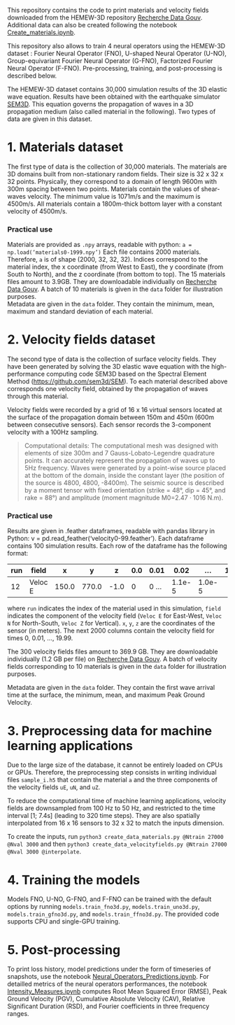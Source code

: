 This repository contains the code to print materials and velocity fields downloaded from the HEMEW-3D repository [Recherche Data Gouv](https://entrepot.recherche.data.gouv.fr/dataset.xhtml?persistentId=doi:10.57745/LAI6YU). Additional data can also be created following the notebook [Create_materials.ipynb](Create_materials.ipynb). 

This repository also allows to train 4 neural operators using the HEMEW-3D dataset : Fourier Neural Operator (FNO), U-shaped Neural Operator (U-NO), Group-equivariant Fourier Neural Operator (G-FNO), Factorized Fourier Neural Operator (F-FNO). Pre-processing, training, and post-processing is described below.  


The HEMEW-3D dataset contains 30,000 simulation results of the 3D elastic wave equation. Results have been obtained with the earthquake simulator [SEM3D](https://github.com/sem3d/SEM). This equation governs the propagation of waves in a 3D propagation medium (also called material in the following). Two types of data are given in this dataset. 

# 1. Materials dataset
The first type of data is the collection of 30,000 materials. The materials are 3D domains built from non-stationary random fields. Their size is 32 x 32 x 32 points. Physically, they correspond to a domain of length 9600m with 300m spacing between two points.
Materials contain the values of shear-waves velocity. The minimum value is 1071m/s and the maximum is 4500m/s. All materials contain a 1800m-thick bottom layer with a constant velocity of 4500m/s. 

### Practical use
Materials are provided as `.npy` arrays, readable with python: `a = np.load(‘materials0-1999.npy’)`
Each file contains 2000 materials. Therefore, `a` is of shape (2000, 32, 32, 32). Indices correspond to the material index, the x coordinate (from West to East), the y coordinate (from South to North), and the z coordinate (from bottom to top). 
The 15 materials files amount to 3.9GB. They are downloadable individually on [Recherche Data Gouv](https://entrepot.recherche.data.gouv.fr/dataset.xhtml?persistentId=doi:10.57745/LAI6YU). A batch of 10 materials is given in the `data` folder for illustration purposes.  
Metadata are given in the `data` folder. They contain the minimum, mean, maximum and standard deviation of each material. 


# 2. Velocity fields dataset
The second type of data is the collection of surface velocity fields. They have been generated by solving the 3D elastic wave equation with the high-performance computing code SEM3D based on the Spectral Element Method (https://github.com/sem3d/SEM). To each material described above corresponds one velocity field, obtained by the propagation of waves through this material.

Velocity fields were recorded by a grid of 16 x 16 virtual sensors located at the surface of the propagation domain between 150m and 450m (600m between consecutive sensors). Each sensor records the 3-component velocity with a 100Hz sampling. 

> Computational details:
> The computational mesh was designed with elements of size 300m and 7 Gauss-Lobato-Legendre quadrature points. It can accurately represent the propagation of waves up to 5Hz frequency. Waves were generated by a point-wise source placed at the bottom of the domain, inside the constant layer (the position of the source is 4800, 4800, -8400m). The seismic source is described by a moment tensor with fixed orientation (strike = 48°, dip = 45°, and rake = 88°) and amplitude (moment magnitude M0=2.47 · 1016 N.m). 

### Practical use
Results are given in .feather dataframes, readable with pandas library in Python: v = pd.read_feather(‘velocity0-99.feather’). Each dataframe contains 100 simulation results. Each row of the dataframe has the following format: 

|run | field | x | y | z | 0.0 | 0.01 | 0.02 | … | 19.98 | 19.99 |
| -- | -- | -- | -- | -- | -- | -- | -- | -- | -- | -- |
|12 | Veloc E | 150.0 | 770.0 | -1.0 | 0 | 0 … | 1.1e-5 | 1.0e-5 |

where `run` indicates the index of the material used in this simulation, `field` indicates the component of the velocity field (`Veloc E` for East-West, `Veloc N` for North-South, `Veloc Z` for Vertical). `x`, `y`, `z` are the coordinates of the sensor (in meters). The next 2000 columns contain the velocity field for times 0, 0.01, …, 19.99.

The 300 velocity fields files amount to 369.9 GB. They are downloadable individually (1.2 GB per file) on [Recherche Data Gouv](https://entrepot.recherche.data.gouv.fr/dataset.xhtml?persistentId=doi:10.57745/LAI6YU). A batch of velocity fields corresponding to 10 materials is given in the `data` folder for illustration purposes.

Metadata are given in the `data` folder. They contain the first wave arrival time at the surface, the minimum, mean, and maximum Peak Ground Velocity.


# 3. Preprocessing data for machine learning applications
Due to the large size of the database, it cannot be entirely loaded on CPUs or GPUs. Therefore, the preprocessing step consists in writing individual files `sample_i.h5` that contain the material `a` and the three components of the velocity fields `uE`, `uN`, and `uZ`. 

To reduce the computational time of machine learning applications, velocity fields are downsampled from 100 Hz to 50 Hz, and restricted to the time interval [1; 7.4s] (leading to 320 time steps). They are also spatially interpolated from 16 x 16 sensors to 32 x 32 to match the inputs dimension.

To create the inputs, run `python3 create_data_materials.py @Ntrain 27000 @Nval 3000` and then `python3 create_data_velocityfields.py @Ntrain 27000 @Nval 3000 @interpolate`. 


# 4. Training the models
Models FNO, U-NO, G-FNO, and F-FNO can be trained with the default options by running `models.train_fno3d.py`, `models.train_uno3d.py`, `models.train_gfno3d.py`, and `models.train_ffno3d.py`. The provided code supports CPU and single-GPU training.


# 5. Post-processing
To print loss history, model predictions under the form of timeseries of snapshots, use the notebook [Neural_Operators_Predictions.ipynb](Neural_Operator_Prediction.ipynb). For detailled metrics of the neural operators performances, the notebook [Intensity_Measures.ipynb](Intensity_Measures.ipynb) computes Root Mean Squared Error (RMSE), Peak Ground Velocity (PGV), Cumulative Absolute Velocity (CAV), Relative Significant Duration (RSD), and Fourier coefficients in three frequency ranges. 
